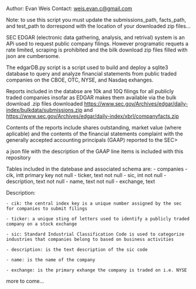 Author: Evan Weis
Contact: weis.evan.c@gmail.com

Note: to use this script you must update the submissions_path, facts_path, and test_path to dorrespond with the location of your downloaded zip files...

SEC EDGAR (electronic data gathering, analysis, and retrival) system is an APi used to request public company filings. However programatic requets a rate limited, scraping is prohibited and the bilk download zip files filled with json are cumbersome.

The edgarDB.py script is a script used to build and deploy a sqlite3 database to query and analyze financial statements from public traded companies on the CBOE, OTC, NYSE, and Nasdaq exhanges.

Reports included in the databse are 10k and 10Q filings for all publicly traded companies insofar as EDGAR makes them available via the bulk download .zip files downloaded https://www.sec.gov/Archives/edgar/daily-index/bulkdata/submissions.zip and https://www.sec.gov/Archives/edgar/daily-index/xbrl/companyfacts.zip

Contents of the reports include shares outstanding, market value (where aplicable) and the contents of the financial statements complaint with the generally accepted accounting principals (GAAP) reported to the SEC>

a json file with the description of the GAAP line items is included with this repository

Tables included in the datebase and associated schema are:
    - companies
        - cik, intt primary key not null
        - ticker, text not null
        - sic, int not null
        - description, text not null
        - name, text not null
        - exchange, text

Description:

    - cik: the central index key is a unique number assigned by the sec for companies to submit filings

    - ticker: a unique sting of letters used to identify a publicly traded company on a stock exchange

    - sic: Standard Industrial Classification Code is used to categorize industries that companies belong to based on business activities

    - description: is the text description of the sic code

    - name: is the name of the company

    - exchange: is the primary exhange the company is traded on i.e. NYSE

more to come...